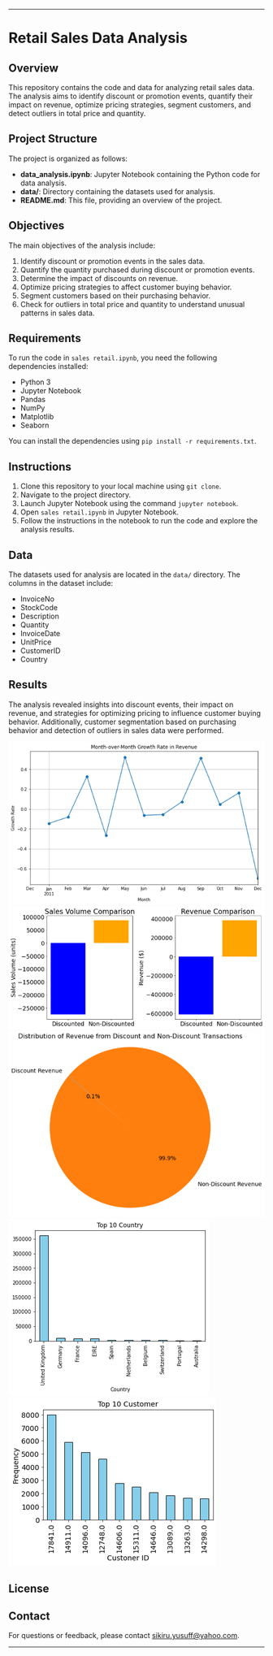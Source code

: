 
---

# Retail Sales Data Analysis

## Overview

This repository contains the code and data for analyzing retail sales data. The analysis aims to identify discount or promotion events, quantify their impact on revenue, optimize pricing strategies, segment customers, and detect outliers in total price and quantity.

## Project Structure

The project is organized as follows:

- **data_analysis.ipynb**: Jupyter Notebook containing the Python code for data analysis.
- **data/**: Directory containing the datasets used for analysis.
- **README.md**: This file, providing an overview of the project.

## Objectives

The main objectives of the analysis include:

1. Identify discount or promotion events in the sales data.
2. Quantify the quantity purchased during discount or promotion events.
3. Determine the impact of discounts on revenue.
4. Optimize pricing strategies to affect customer buying behavior.
5. Segment customers based on their purchasing behavior.
6. Check for outliers in total price and quantity to understand unusual patterns in sales data.

## Requirements

To run the code in `sales retail.ipynb`, you need the following dependencies installed:

- Python 3
- Jupyter Notebook
- Pandas
- NumPy
- Matplotlib
- Seaborn

You can install the dependencies using `pip install -r requirements.txt`.

## Instructions

1. Clone this repository to your local machine using `git clone`.
2. Navigate to the project directory.
3. Launch Jupyter Notebook using the command `jupyter notebook`.
4. Open `sales retail.ipynb` in Jupyter Notebook.
5. Follow the instructions in the notebook to run the code and explore the analysis results.

## Data

The datasets used for analysis are located in the `data/` directory. The columns in the dataset include:

- InvoiceNo
- StockCode
- Description
- Quantity
- InvoiceDate
- UnitPrice
- CustomerID
- Country

## Results

The analysis revealed insights into discount events, their impact on revenue, and strategies for optimizing pricing to influence customer buying behavior. Additionally, customer segmentation based on purchasing behavior and detection of outliers in sales data were performed.

![The graph of Growth Rate](./1.png) 
![Impact of discount](discount_impact.png)
![Discount Distribution](discount_distribution.png) 
![Top Ten Country](top_ten_country.png)
![Top Ten Customer](top_ten_customer.png)

## License



## Contact

For questions or feedback, please contact sikiru.yusuff@yahoo.com.


---

